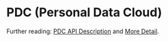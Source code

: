 PDC (Personal Data Cloud)
=====================================

Further reading:
[PDC API Description](https://www.evernote.com/shard/s186/sh/78b35029-13c7-466f-87a4-02626613fea3/0965f17adf9c5db6b08bde6cc32c5549)
and [More Detail](https://www.dropbox.com/s/ilge39pl7lttcey/API.pdf).



